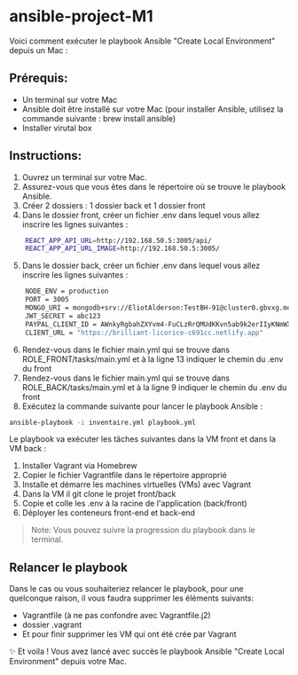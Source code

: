 # ansible-project-M1
Voici comment exécuter le playbook Ansible "Create Local Environment" depuis un Mac :
## Prérequis:

- Un terminal sur votre Mac
- Ansible doit être installé sur votre Mac (pour installer Ansible, utilisez la commande suivante : brew install ansible)
- Installer virutal box

## Instructions:

1. Ouvrez un terminal sur votre Mac.
2. Assurez-vous que vous êtes dans le répertoire où se trouve le playbook Ansible. 
2. Créer 2 dossiers : 1 dossier back et 1 dossier front
4. Dans le dossier front, créer un fichier .env dans lequel vous allez inscrire les lignes suivantes : 
```sh
    REACT_APP_API_URL=http://192.168.50.5:3005/api/
    REACT_APP_API_URL_IMAGE=http://192.168.50.5:3005/
```
5. Dans le dossier back, créer un fichier .env dans lequel vous allez inscrire les lignes suivantes : 
```sh
    NODE_ENV = production
    PORT = 3005
    MONGO_URI = mongodb+srv://EliotAlderson:TestBH-91@cluster0.gbvxg.mongodb.net/mernshop?retryWrites=true&w=majority
    JWT_SECRET = abc123
    PAYPAL_CLIENT_ID = AWnkyRgbahZXYvm4-FuCLzRrQMUdKKvn5ab9k2erIIyKNmWXyEt4blg5LlgZ69aN_kpIzOguQswwdCN6
    CLIENT_URL = "https://brilliant-licorice-c691cc.netlify.app"
```

6. Rendez-vous dans le fichier main.yml qui se trouve dans ROLE_FRONT/tasks/main.yml et à la ligne 13 indiquer le chemin du .env du front
7. Rendez-vous dans le fichier main.yml qui se trouve dans ROLE_BACK/tasks/main.yml et à la ligne 9 indiquer le chemin du .env du front
8. Exécutez la commande suivante pour lancer le playbook Ansible :
```sh
ansible-playbook -i inventaire.yml playbook.yml
```

Le playbook va exécuter les tâches suivantes dans la VM front et dans la VM back :

1. Installer Vagrant via Homebrew
2. Copier le fichier Vagrantfile dans le répertoire approprié
3. Installe et démarre les machines virtuelles (VMs) avec Vagrant
4. Dans la VM il git clone le projet front/back
5. Copie et colle les .env à la racine de l'application (back/front)
6. Déployer les conteneurs front-end et back-end 

> Note: Vous pouvez suivre la progression du playbook dans le terminal.

## Relancer le playbook
Dans le cas ou vous souhaiteriez relancer le playbook, pour une quelconque raison, il vous faudra supprimer les éléments suivants:
- Vagrantfile (à ne pas confondre avec Vagrantfile.j2)
- dossier .vagrant
- Et pour finir supprimer les VM qui ont été crée par Vagrant

✨ Et voila ! Vous avez lancé avec succès le playbook Ansible "Create Local Environment" depuis votre Mac.
